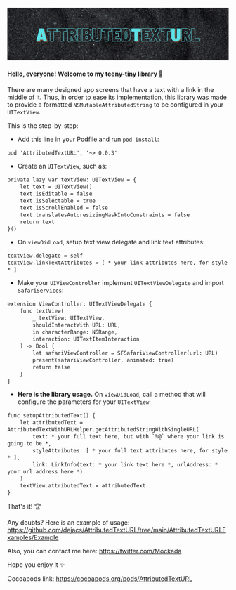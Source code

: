 ![Logo](https://github.com/dejacs/AttributedTextURL/blob/main/Attributedtexturl.png)

#### Hello, everyone! Welcome to my teeny-tiny library :teddy_bear:

There are many designed app screens that have a text with a link in the middle of it. Thus, in order to ease its implementation, this library was made to provide a formatted `NSMutableAttributedString` to be configured in your `UITextView`.

This is the step-by-step:
- Add this line in your Podfile and run `pod install`:
```
pod 'AttributedTextURL', '~> 0.0.3'
```
- Create an `UITextView`, such as:
```
private lazy var textView: UITextView = {
    let text = UITextView()
    text.isEditable = false
    text.isSelectable = true
    text.isScrollEnabled = false
    text.translatesAutoresizingMaskIntoConstraints = false
    return text
}()
```
- On `viewDidLoad`, setup text view delegate and link text attributes:
```
textView.delegate = self
textView.linkTextAttributes = [ * your link attributes here, for style * ]
```
- Make your `UIViewController` implement `UITextViewDelegate` and import `SafariServices`:
```
extension ViewController: UITextViewDelegate {
    func textView(
        _ textView: UITextView,
        shouldInteractWith URL: URL,
        in characterRange: NSRange,
        interaction: UITextItemInteraction
    ) -> Bool {
        let safariViewController = SFSafariViewController(url: URL)
        present(safariViewController, animated: true)
        return false
    }
}
```
- **Here is the library usage.** On `viewDidLoad`, call a method that will configure the parameters for your `UITextView`:
```
func setupAttributedText() {
    let attributedText = AttributedTextWithURLHelper.getAttributedStringWithSingleURL(
        text: * your full text here, but with `%@` where your link is going to be *,
        styleAttributes: [ * your full text attributes here, for style * ],
        link: LinkInfo(text: * your link text here *, urlAddress: * your url address here *)
    )
    textView.attributedText = attributedText
}
```
That's it! :trophy:

Any doubts? Here is an example of usage: https://github.com/dejacs/AttributedTextURL/tree/main/AttributedTextURLExamples/Example

Also, you can contact me here: https://twitter.com/Mockada

Hope you enjoy it :sparkles:

Cocoapods link: https://cocoapods.org/pods/AttributedTextURL
